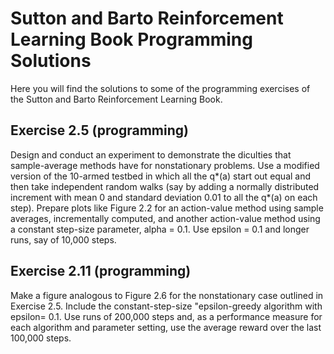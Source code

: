# Sutton and Barto Reinforcement Learning Book Programming Solutions
Here you will find the solutions to some of the programming exercises of the Sutton and Barto Reinforcement Learning Book.

## Exercise 2.5 (programming) 

Design and conduct an experiment to demonstrate the
diculties that sample-average methods have for nonstationary problems. Use a modified
version of the 10-armed testbed in which all the q*(a) start out equal and then take
independent random walks (say by adding a normally distributed increment with mean 0
and standard deviation 0.01 to all the q*(a) on each step). Prepare plots like Figure 2.2
for an action-value method using sample averages, incrementally computed, and another
action-value method using a constant step-size parameter, alpha = 0.1. Use epsilon = 0.1 and
longer runs, say of 10,000 steps.

## Exercise 2.11 (programming)

Make a figure analogous to Figure 2.6 for the nonstationary
case outlined in Exercise 2.5. Include the constant-step-size "epsilon-greedy algorithm with
epsilon= 0.1. Use runs of 200,000 steps and, as a performance measure for each algorithm and
parameter setting, use the average reward over the last 100,000 steps.





